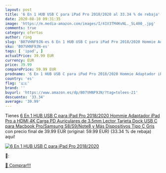 ```yaml
---
layout: post
title: '6 En 1 HUB USB C para iPad Pro 2018/2020 al 33.34 % de rebaja'
date: 2020-08-10 09:31:35
image: 'https://m.media-amazon.com/images/I/41V3TM4KvNL._SL400_.jpg'
comments: true
category: ofertas
author: ring
slug: 'B07VHNF9JN-es 6 En 1 HUB USB C para iPad Pro 2018/2020 Hommie Adaptador...'
sku: 'B07VHNF9JN-es'
tags: [ 'ipad', ]
actualPrice: 39.99 EUR
currency: EUR
price: 39.99
comparePrice: 59.99 EUR
prodname: '6 En 1 HUB USB C para iPad Pro 2018/2020 Hommie Adaptador iPad Pro a HDMI 4K Carga PD Auriculares de 3.5mm Lector Tarjeta Dock USB C para Macbook Pro/Samsung S8/S9/Note8 y Más Dispositivos Tipo C Gris'
country: 'es'
flag: '🇪🇸'
brand: ''
buyurl: 'https://www.amazon.es/dp/B07VHNF9JN/?tag=tolees-21'
descuento: '33.34'
average: '39.99'
---
```


Tienes [6 En 1 HUB USB C para iPad Pro 2018/2020 Hommie Adaptador iPad Pro a HDMI 4K Carga PD Auriculares de 3.5mm Lector Tarjeta Dock USB C para Macbook Pro/Samsung S8/S9/Note8 y Más Dispositivos Tipo C Gris](https://www.amazon.es/dp/B07VHNF9JN/?tag=tolees-21) con precio final de  39.99 EUR (original: 59.99 EUR) (33.34 %  de rebaja) aqui!

[![6 En 1 HUB USB C para iPad Pro 2018/2020](https://m.media-amazon.com/images/I/41V3TM4KvNL._SL400_.jpg)](https://www.amazon.es/dp/B07VHNF9JN/?tag=tolees-21)

🔎:


[🛒 Comprar!!!](https://www.amazon.es/dp/B07VHNF9JN/?tag=tolees-21)
